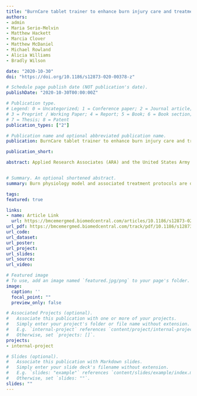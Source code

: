```yaml
---
title: "BurnCare tablet trainer to enhance burn injury care and treatment"
authors:
- admin
- Maria Serio-Melvin
- Matthew Hackett
- Marcia Clover
- Matthew McDaniel
- Michael Rowland
- Alicia Williams 
- Bradly Wilson 

date: "2020-10-30"
doi: "https://doi.org/10.1186/s12873-020-00378-z"

# Schedule page publish date (NOT publication's date).
publishDate: "2020-10-30T00:00:00Z"

# Publication type.
# Legend: 0 = Uncategorized; 1 = Conference paper; 2 = Journal article;
# 3 = Preprint / Working Paper; 4 = Report; 5 = Book; 6 = Book section;
# 7 = Thesis; 8 = Patent
publication_types: ["2"]

# Publication name and optional abbreviated publication name.
publication: BurnCare tablet trainer to enhance burn injury care and treatment

publication_short: 

abstract: Applied Research Associates (ARA) and the United States Army Institute of Surgical Research (USAISR) have been developing a tablet-based simulation environment for burn wound assessment and burn shock resuscitation. This application aims to supplement the current gold standard in burn care education, the Advanced Burn Life Support (ABLS) curriculum. Subject matter experts validate total body surface area (TBSA) identification and analysis and show that the visual fidelity of the tablet virtual patients is consistent with real life thermal injuries. We show this by noting that the error between their burn mapping and the actual patient burns was sufficiently less than that of a random sample population. Statistical analysis is used to confirm this hypothesis. In addition a full body physiology model developed for this project is detailed. Physiological results, and responses to standard care treatment, are detailed and validated. Future updates will include training modules that leverage this model.


# Summary. An optional shortened abstract.
summary: Burn physiology model and associated treatment protocols are detailed.

tags:
featured: true

links:
- name: Article Link
  url: https://bmcemergmed.biomedcentral.com/articles/10.1186/s12873-020-00378-z
url_pdf: https://bmcemergmed.biomedcentral.com/track/pdf/10.1186/s12873-020-00378-z.pdf
url_code: 
url_dataset: 
url_poster: 
url_project: 
url_slides: 
url_source: 
url_video: 

# Featured image
# To use, add an image named `featured.jpg/png` to your page's folder. 
image:
  caption: ''
  focal_point: ""
  preview_only: false

# Associated Projects (optional).
#   Associate this publication with one or more of your projects.
#   Simply enter your project's folder or file name without extension.
#   E.g. `internal-project` references `content/project/internal-project/index.md`.
#   Otherwise, set `projects: []`.
projects:
- internal-project

# Slides (optional).
#   Associate this publication with Markdown slides.
#   Simply enter your slide deck's filename without extension.
#   E.g. `slides: "example"` references `content/slides/example/index.md`.
#   Otherwise, set `slides: ""`.
slides: ""
---
```



